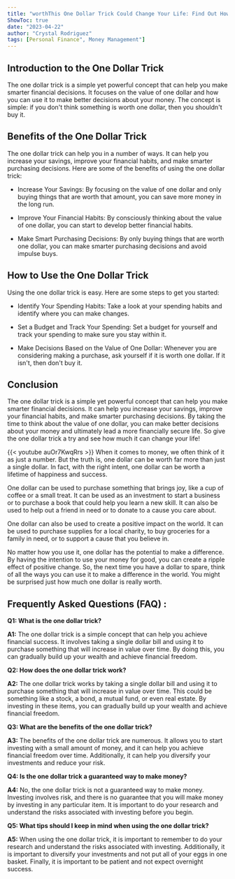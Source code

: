 ```yaml
---
title: "worthThis One Dollar Trick Could Change Your Life: Find Out How Much One Dollar is Really Worth!"
ShowToc: true 
date: "2023-04-22"
author: "Crystal Rodriguez" 
tags: [Personal Finance", Money Management"]
---
```

## Introduction to the One Dollar Trick

The one dollar trick is a simple yet powerful concept that can help you make smarter financial decisions. It focuses on the value of one dollar and how you can use it to make better decisions about your money. The concept is simple: if you don't think something is worth one dollar, then you shouldn't buy it.

## Benefits of the One Dollar Trick

The one dollar trick can help you in a number of ways. It can help you increase your savings, improve your financial habits, and make smarter purchasing decisions. Here are some of the benefits of using the one dollar trick:

- Increase Your Savings: By focusing on the value of one dollar and only buying things that are worth that amount, you can save more money in the long run.

- Improve Your Financial Habits: By consciously thinking about the value of one dollar, you can start to develop better financial habits.

- Make Smart Purchasing Decisions: By only buying things that are worth one dollar, you can make smarter purchasing decisions and avoid impulse buys.

## How to Use the One Dollar Trick

Using the one dollar trick is easy. Here are some steps to get you started:

- Identify Your Spending Habits: Take a look at your spending habits and identify where you can make changes.

- Set a Budget and Track Your Spending: Set a budget for yourself and track your spending to make sure you stay within it.

- Make Decisions Based on the Value of One Dollar: Whenever you are considering making a purchase, ask yourself if it is worth one dollar. If it isn't, then don't buy it.

## Conclusion

The one dollar trick is a simple yet powerful concept that can help you make smarter financial decisions. It can help you increase your savings, improve your financial habits, and make smarter purchasing decisions. By taking the time to think about the value of one dollar, you can make better decisions about your money and ultimately lead a more financially secure life. So give the one dollar trick a try and see how much it can change your life!

{{< youtube auOr7KwqRrs >}} 
When it comes to money, we often think of it as just a number. But the truth is, one dollar can be worth far more than just a single dollar. In fact, with the right intent, one dollar can be worth a lifetime of happiness and success.

One dollar can be used to purchase something that brings joy, like a cup of coffee or a small treat. It can be used as an investment to start a business or to purchase a book that could help you learn a new skill. It can also be used to help out a friend in need or to donate to a cause you care about.

One dollar can also be used to create a positive impact on the world. It can be used to purchase supplies for a local charity, to buy groceries for a family in need, or to support a cause that you believe in.

No matter how you use it, one dollar has the potential to make a difference. By having the intention to use your money for good, you can create a ripple effect of positive change. So, the next time you have a dollar to spare, think of all the ways you can use it to make a difference in the world. You might be surprised just how much one dollar is really worth.

## Frequently Asked Questions (FAQ) :
**Q1: What is the one dollar trick?**

**A1:** The one dollar trick is a simple concept that can help you achieve financial success. It involves taking a single dollar bill and using it to purchase something that will increase in value over time. By doing this, you can gradually build up your wealth and achieve financial freedom. 

**Q2: How does the one dollar trick work?**

**A2:** The one dollar trick works by taking a single dollar bill and using it to purchase something that will increase in value over time. This could be something like a stock, a bond, a mutual fund, or even real estate. By investing in these items, you can gradually build up your wealth and achieve financial freedom. 

**Q3: What are the benefits of the one dollar trick?**

**A3:** The benefits of the one dollar trick are numerous. It allows you to start investing with a small amount of money, and it can help you achieve financial freedom over time. Additionally, it can help you diversify your investments and reduce your risk. 

**Q4: Is the one dollar trick a guaranteed way to make money?**

**A4:** No, the one dollar trick is not a guaranteed way to make money. Investing involves risk, and there is no guarantee that you will make money by investing in any particular item. It is important to do your research and understand the risks associated with investing before you begin. 

**Q5: What tips should I keep in mind when using the one dollar trick?**

**A5:** When using the one dollar trick, it is important to remember to do your research and understand the risks associated with investing. Additionally, it is important to diversify your investments and not put all of your eggs in one basket. Finally, it is important to be patient and not expect overnight success.





